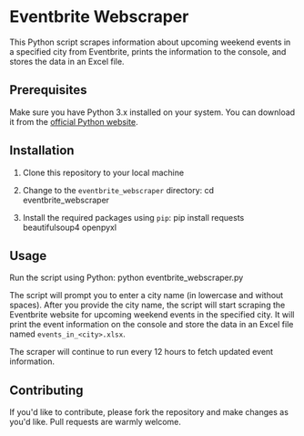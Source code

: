 # Eventbrite Webscraper

This Python script scrapes information about upcoming weekend events in a specified city from Eventbrite, prints the information to the console, and stores the data in an Excel file.

## Prerequisites

Make sure you have Python 3.x installed on your system. You can download it from the [official Python website](https://www.python.org/downloads/).

##  Installation

1. Clone this repository to your local machine

2. Change to the `eventbrite_webscraper` directory:
cd eventbrite_webscraper

3. Install the required packages using `pip`:
pip install requests beautifulsoup4 openpyxl


## Usage

Run the script using Python:
python eventbrite_webscraper.py


The script will prompt you to enter a city name (in lowercase and without spaces). After you provide the city name, the script will start scraping the Eventbrite website for upcoming weekend events in the specified city. It will print the event information on the console and store the data in an Excel file named `events_in_<city>.xlsx`.

The scraper will continue to run every 12 hours to fetch updated event information.

## Contributing

If you'd like to contribute, please fork the repository and make changes as you'd like. Pull requests are warmly welcome.





